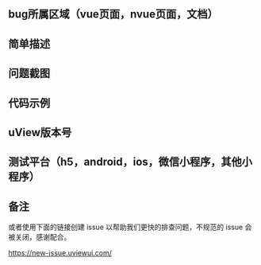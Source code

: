 ## bug所属区域（vue页面，nvue页面，文档）


## 简单描述


## 问题截图


## 代码示例


## uView版本号


## 测试平台（h5，android，ios，微信小程序，其他小程序）


## 备注



或者使用下面的链接创建 issue 以帮助我们更快的排查问题，不规范的 issue 会被关闭，感谢配合。

https://new-issue.uviewui.com/
